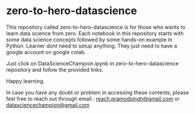 # zero-to-hero-datascience
This repository called zero-to-hero-datascience is for those who wants to learn data science from zero. Each notebook in this repository starts with some data science concepts followed by some hands-on example in Python. Learner dont need to setup anything. They just need to have a google account on google colab. 

Just click on DataScienceChampion.ipynb in zero-to-hero-datascience repository and follow the provided links.

Happy learning.

In case you have any doubt or problem in accessing these contents, please feel free to reach out through email :
reach.pramodsingh@gmail.com or
datasciencechampion@gmail.com
